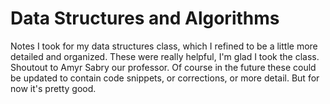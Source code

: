 # Data Structures and Algorithms
Notes I took for my data structures class, which I refined to be a little more detailed and organized. These were really helpful, I'm glad I took the class. Shoutout to Amyr Sabry our professor. Of course in the future these could be updated to contain code snippets, or corrections, or more detail. But for now it's pretty good.